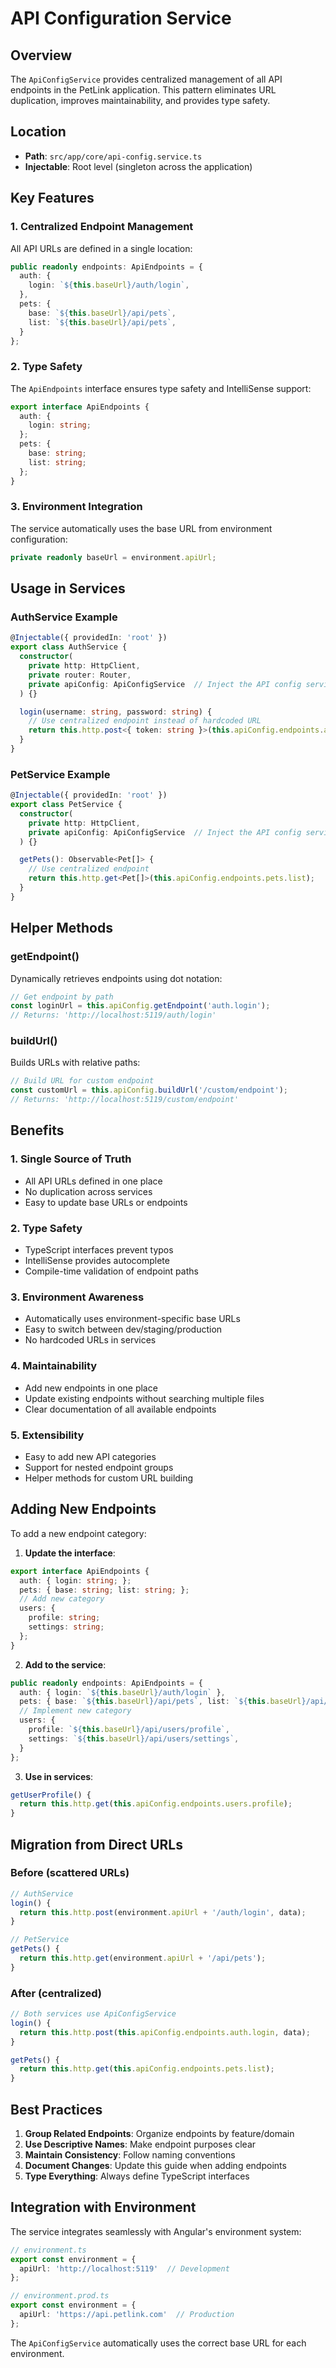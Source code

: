 # API Configuration Service

## Overview

The `ApiConfigService` provides centralized management of all API endpoints in the PetLink application. This pattern eliminates URL duplication, improves maintainability, and provides type safety.

## Location

- **Path**: `src/app/core/api-config.service.ts`
- **Injectable**: Root level (singleton across the application)

## Key Features

### 1. Centralized Endpoint Management

All API URLs are defined in a single location:

```typescript
public readonly endpoints: ApiEndpoints = {
  auth: {
    login: `${this.baseUrl}/auth/login`,
  },
  pets: {
    base: `${this.baseUrl}/api/pets`,
    list: `${this.baseUrl}/api/pets`,
  }
};
```

### 2. Type Safety

The `ApiEndpoints` interface ensures type safety and IntelliSense support:

```typescript
export interface ApiEndpoints {
  auth: {
    login: string;
  };
  pets: {
    base: string;
    list: string;
  };
}
```

### 3. Environment Integration

The service automatically uses the base URL from environment configuration:

```typescript
private readonly baseUrl = environment.apiUrl;
```

## Usage in Services

### AuthService Example

```typescript
@Injectable({ providedIn: 'root' })
export class AuthService {
  constructor(
    private http: HttpClient, 
    private router: Router,
    private apiConfig: ApiConfigService  // Inject the API config service
  ) {}

  login(username: string, password: string) {
    // Use centralized endpoint instead of hardcoded URL
    return this.http.post<{ token: string }>(this.apiConfig.endpoints.auth.login, { username, password });
  }
}
```

### PetService Example

```typescript
@Injectable({ providedIn: 'root' })
export class PetService {
  constructor(
    private http: HttpClient,
    private apiConfig: ApiConfigService  // Inject the API config service
  ) {}

  getPets(): Observable<Pet[]> {
    // Use centralized endpoint
    return this.http.get<Pet[]>(this.apiConfig.endpoints.pets.list);
  }
}
```

## Helper Methods

### getEndpoint()

Dynamically retrieves endpoints using dot notation:

```typescript
// Get endpoint by path
const loginUrl = this.apiConfig.getEndpoint('auth.login');
// Returns: 'http://localhost:5119/auth/login'
```

### buildUrl()

Builds URLs with relative paths:

```typescript
// Build URL for custom endpoint
const customUrl = this.apiConfig.buildUrl('/custom/endpoint');
// Returns: 'http://localhost:5119/custom/endpoint'
```

## Benefits

### 1. **Single Source of Truth**
- All API URLs defined in one place
- No duplication across services
- Easy to update base URLs or endpoints

### 2. **Type Safety**
- TypeScript interfaces prevent typos
- IntelliSense provides autocomplete
- Compile-time validation of endpoint paths

### 3. **Environment Awareness**
- Automatically uses environment-specific base URLs
- Easy to switch between dev/staging/production
- No hardcoded URLs in services

### 4. **Maintainability**
- Add new endpoints in one place
- Update existing endpoints without searching multiple files
- Clear documentation of all available endpoints

### 5. **Extensibility**
- Easy to add new API categories
- Support for nested endpoint groups
- Helper methods for custom URL building

## Adding New Endpoints

To add a new endpoint category:

1. **Update the interface**:
```typescript
export interface ApiEndpoints {
  auth: { login: string; };
  pets: { base: string; list: string; };
  // Add new category
  users: {
    profile: string;
    settings: string;
  };
}
```

2. **Add to the service**:
```typescript
public readonly endpoints: ApiEndpoints = {
  auth: { login: `${this.baseUrl}/auth/login` },
  pets: { base: `${this.baseUrl}/api/pets`, list: `${this.baseUrl}/api/pets` },
  // Implement new category
  users: {
    profile: `${this.baseUrl}/api/users/profile`,
    settings: `${this.baseUrl}/api/users/settings`,
  }
};
```

3. **Use in services**:
```typescript
getUserProfile() {
  return this.http.get(this.apiConfig.endpoints.users.profile);
}
```

## Migration from Direct URLs

### Before (scattered URLs)
```typescript
// AuthService
login() {
  return this.http.post(environment.apiUrl + '/auth/login', data);
}

// PetService  
getPets() {
  return this.http.get(environment.apiUrl + '/api/pets');
}
```

### After (centralized)
```typescript
// Both services use ApiConfigService
login() {
  return this.http.post(this.apiConfig.endpoints.auth.login, data);
}

getPets() {
  return this.http.get(this.apiConfig.endpoints.pets.list);
}
```

## Best Practices

1. **Group Related Endpoints**: Organize endpoints by feature/domain
2. **Use Descriptive Names**: Make endpoint purposes clear
3. **Maintain Consistency**: Follow naming conventions
4. **Document Changes**: Update this guide when adding endpoints
5. **Type Everything**: Always define TypeScript interfaces

## Integration with Environment

The service integrates seamlessly with Angular's environment system:

```typescript
// environment.ts
export const environment = {
  apiUrl: 'http://localhost:5119'  // Development
};

// environment.prod.ts
export const environment = {
  apiUrl: 'https://api.petlink.com'  // Production
};
```

The `ApiConfigService` automatically uses the correct base URL for each environment.

